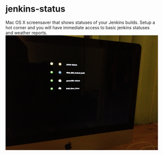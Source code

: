 jenkins-status
==============

Mac OS X screensaver that shows statuses of your Jenkins builds. Setup a hot corner and you will have immediate access to basic jenkins statuses and weather reports.
![screenshot](img/photo.JPG)
